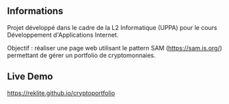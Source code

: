 ## Informations

Projet développé dans le cadre de la L2 Informatique (UPPA) pour le cours Développement d'Applications Internet.

Objectif : réaliser une page web utilisant le pattern SAM (<https://sam.js.org/>) permettant de gérer un portfolio de cryptomonnaies.

## Live Demo

<https://reklite.github.io/cryptoportfolio>







